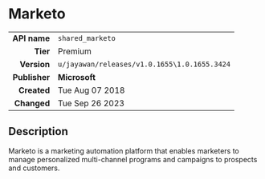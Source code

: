 # Marketo
| | |
|-:|-|
|**API name**|`shared_marketo`|
|**Tier**|Premium|
|**Version**|`u/jayawan/releases/v1.0.1655\1.0.1655.3424`|
|**Publisher**|**Microsoft**|
|**Created**|Tue Aug 07 2018|
|**Changed**|Tue Sep 26 2023|

## Description
Marketo is a marketing automation platform that enables marketers to manage personalized multi-channel programs and campaigns to prospects and customers.
